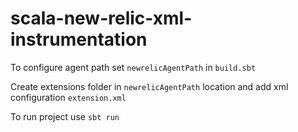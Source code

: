 # scala-new-relic-xml-instrumentation
To configure agent path set `newrelicAgentPath` in `build.sbt`

Create extensions folder in `newrelicAgentPath` location and add xml configuration `extension.xml`

To run project use `sbt run`